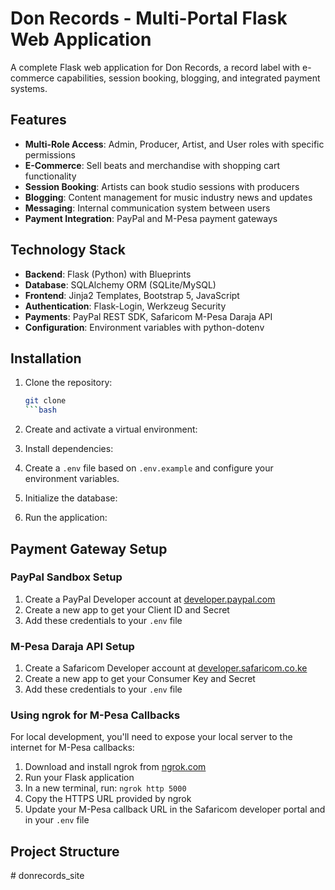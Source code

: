 # Don Records - Multi-Portal Flask Web Application

A complete Flask web application for Don Records, a record label with e-commerce capabilities, session booking, blogging, and integrated payment systems.

## Features

- **Multi-Role Access**: Admin, Producer, Artist, and User roles with specific permissions
- **E-Commerce**: Sell beats and merchandise with shopping cart functionality
- **Session Booking**: Artists can book studio sessions with producers
- **Blogging**: Content management for music industry news and updates
- **Messaging**: Internal communication system between users
- **Payment Integration**: PayPal and M-Pesa payment gateways

## Technology Stack

- **Backend**: Flask (Python) with Blueprints
- **Database**: SQLAlchemy ORM (SQLite/MySQL)
- **Frontend**: Jinja2 Templates, Bootstrap 5, JavaScript
- **Authentication**: Flask-Login, Werkzeug Security
- **Payments**: PayPal REST SDK, Safaricom M-Pesa Daraja API
- **Configuration**: Environment variables with python-dotenv

## Installation

1. Clone the repository:
   ```bash
   git clone
   ```bash


2. Create and activate a virtual environment:
3. Install dependencies:
4. Create a `.env` file based on `.env.example` and configure your environment variables.

5. Initialize the database:
6. Run the application:


## Payment Gateway Setup

### PayPal Sandbox Setup

1. Create a PayPal Developer account at [developer.paypal.com](https://developer.paypal.com)
2. Create a new app to get your Client ID and Secret
3. Add these credentials to your `.env` file

### M-Pesa Daraja API Setup

1. Create a Safaricom Developer account at [developer.safaricom.co.ke](https://developer.safaricom.co.ke)
2. Create a new app to get your Consumer Key and Secret
3. Add these credentials to your `.env` file

### Using ngrok for M-Pesa Callbacks

For local development, you'll need to expose your local server to the internet for M-Pesa callbacks:

1. Download and install ngrok from [ngrok.com](https://ngrok.com)
2. Run your Flask application
3. In a new terminal, run: `ngrok http 5000`
4. Copy the HTTPS URL provided by ngrok
5. Update your M-Pesa callback URL in the Safaricom developer portal and in your `.env` file

## Project Structure
#   d o n r e c o r d s _ s i t e  
 